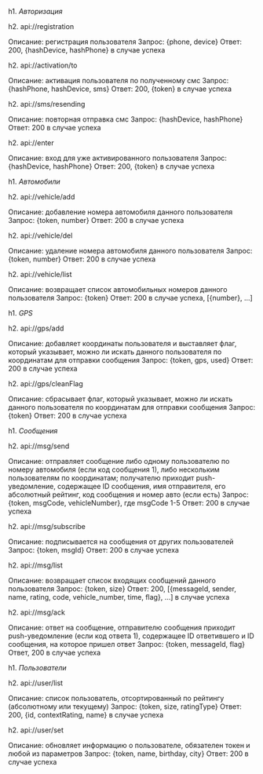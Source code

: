 h1. *Авторизация*

h2. api://registration

Описание: регистрация пользователя
Запрос: {phone, device}
Ответ: 200, {hashDevice, hashPhone} в случае успеха

h2. api://activation/to

Описание: активация пользователя по полученному смс
Запрос: {hashPhone, hashDevice, sms}
Ответ: 200, {token} в случае успеха

h2. api://sms/resending

Описание: повторная отправка смс
Запрос: {hashDevice, hashPhone}
Ответ: 200 в случае успеха

h2. api://enter

Описание: вход для уже активированного пользователя
Запрос: {hashDevice, hashPhone}
Ответ: 200, {token} в случае успеха

h1. *Автомобили*

h2. api://vehicle/add

Описание: добавление номера автомобиля данного пользователя
Запрос: {token, number}
Ответ: 200 в случае успеха

h2. api://vehicle/del

Описание: удаление номера автомобиля данного пользователя
Запрос: {token, number}
Ответ: 200 в случае успеха

h2. api://vehicle/list

Описание: возвращает список автомобильных номеров данного пользователя
Запрос: {token}
Ответ: 200 в случае успеха, [{number}, ...]

h1. *GPS*

h2. api://gps/add

Описание: добавляет координаты пользователя и выставляет флаг, который указывает, можно ли искать данного пользователя по координатам для отправки сообщения
Запрос: {token, gps, used}
Ответ: 200 в случае успеха

h2. api://gps/cleanFlag

Описание: сбрасывает флаг, который указывает, можно ли искать данного пользователя по координатам для отправки сообщения
Запрос: {token}
Ответ: 200 в случае успеха

h1. *Сообщения*

h2. api://msg/send

Описание: отправляет сообщение либо одному пользователю по номеру автомобиля (если код сообщения 1), либо нескольким пользователям по координатам; получателю приходит push-уведомление, содержащее ID сообщения, имя отправителя, его абсолютный рейтинг, код сообщения и номер авто (если есть)
Запрос: {token, msgCode, vehicleNumber}, где msgCode 1-5
Ответ: 200 в случае успеха 

h2. api://msg/subscribe

Описание: подписывается на сообщения от других пользователей
Запрос: {token, msgId}
Ответ: 200 в случае успеха 

h2. api://msg/list

Описание: возвращает список входящих сообщений данного пользователя
Запрос: {token, size}
Ответ: 200, [{messageId, sender, name, rating,  code, vehicle_number, time, flag}, ...] в случае успеха

h2. api://msg/ack

Описание: ответ на сообщение, отправителю сообщения приходит push-уведомление (если код ответа 1), содержащее ID ответившего и ID сообщения, на которое пришел ответ
Запрос: {token, messageId, flag}
Ответ, 200 в случае успеха

h1. *Пользователи*

h2. api://user/list

Описание: список пользователь, отсортированный по рейтингу (абсолютному или текущему)
Запрос: {token, size, ratingType}
Ответ: 200, {id, contextRating, name} в случае успеха

h2. api://user/set

Описание: обновляет информацию о пользователе, обязателен токен и любой из параметров
Запрос: {token, name, birthday, city}
Ответ: 200 в случае успеха